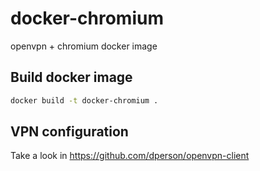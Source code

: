 # docker-chromium
openvpn + chromium docker image

## Build docker image

```bash
docker build -t docker-chromium .
```

## VPN configuration

Take a look in https://github.com/dperson/openvpn-client

